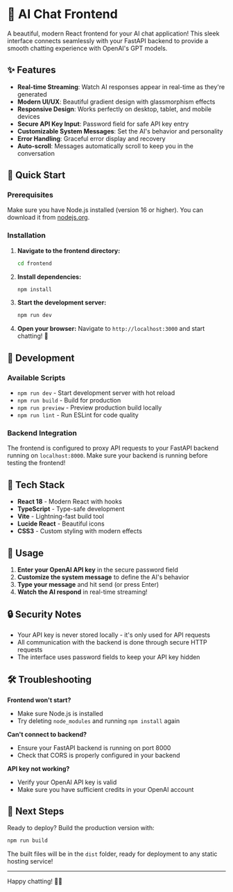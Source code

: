 # 🤖 AI Chat Frontend

A beautiful, modern React frontend for your AI chat application! This sleek interface connects seamlessly with your FastAPI backend to provide a smooth chatting experience with OpenAI's GPT models.

## ✨ Features

- **Real-time Streaming**: Watch AI responses appear in real-time as they're generated
- **Modern UI/UX**: Beautiful gradient design with glassmorphism effects
- **Responsive Design**: Works perfectly on desktop, tablet, and mobile devices
- **Secure API Key Input**: Password field for safe API key entry
- **Customizable System Messages**: Set the AI's behavior and personality
- **Error Handling**: Graceful error display and recovery
- **Auto-scroll**: Messages automatically scroll to keep you in the conversation

## 🚀 Quick Start

### Prerequisites

Make sure you have Node.js installed (version 16 or higher). You can download it from [nodejs.org](https://nodejs.org/).

### Installation

1. **Navigate to the frontend directory:**
   ```bash
   cd frontend
   ```

2. **Install dependencies:**
   ```bash
   npm install
   ```

3. **Start the development server:**
   ```bash
   npm run dev
   ```

4. **Open your browser:**
   Navigate to `http://localhost:3000` and start chatting! 🎉

## 🔧 Development

### Available Scripts

- `npm run dev` - Start development server with hot reload
- `npm run build` - Build for production
- `npm run preview` - Preview production build locally
- `npm run lint` - Run ESLint for code quality

### Backend Integration

The frontend is configured to proxy API requests to your FastAPI backend running on `localhost:8000`. Make sure your backend is running before testing the frontend!

## 🎨 Tech Stack

- **React 18** - Modern React with hooks
- **TypeScript** - Type-safe development
- **Vite** - Lightning-fast build tool
- **Lucide React** - Beautiful icons
- **CSS3** - Custom styling with modern effects

## 📱 Usage

1. **Enter your OpenAI API key** in the secure password field
2. **Customize the system message** to define the AI's behavior
3. **Type your message** and hit send (or press Enter)
4. **Watch the AI respond** in real-time streaming!

## 🔒 Security Notes

- Your API key is never stored locally - it's only used for API requests
- All communication with the backend is done through secure HTTP requests
- The interface uses password fields to keep your API key hidden

## 🛠️ Troubleshooting

**Frontend won't start?**
- Make sure Node.js is installed
- Try deleting `node_modules` and running `npm install` again

**Can't connect to backend?**
- Ensure your FastAPI backend is running on port 8000
- Check that CORS is properly configured in your backend

**API key not working?**
- Verify your OpenAI API key is valid
- Make sure you have sufficient credits in your OpenAI account

## 🎯 Next Steps

Ready to deploy? Build the production version with:
```bash
npm run build
```

The built files will be in the `dist` folder, ready for deployment to any static hosting service!

---

Happy chatting! 🤖✨